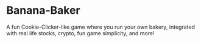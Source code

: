 # Banana-Baker
A fun Cookie-Clicker-like game where you run your own bakery, integrated with real life stocks, crypto, fun game simplicity, and more!
